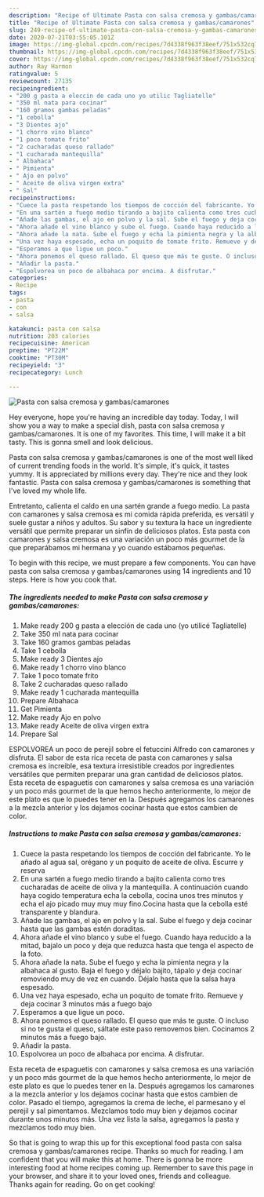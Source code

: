 ```yaml
---
description: "Recipe of Ultimate Pasta con salsa cremosa y gambas/camarones"
title: "Recipe of Ultimate Pasta con salsa cremosa y gambas/camarones"
slug: 249-recipe-of-ultimate-pasta-con-salsa-cremosa-y-gambas-camarones
date: 2020-07-21T03:55:05.101Z
image: https://img-global.cpcdn.com/recipes/7d4338f963f38eef/751x532cq70/pasta-con-salsa-cremosa-y-gambascamarones-foto-principal.jpg
thumbnail: https://img-global.cpcdn.com/recipes/7d4338f963f38eef/751x532cq70/pasta-con-salsa-cremosa-y-gambascamarones-foto-principal.jpg
cover: https://img-global.cpcdn.com/recipes/7d4338f963f38eef/751x532cq70/pasta-con-salsa-cremosa-y-gambascamarones-foto-principal.jpg
author: Ray Harmon
ratingvalue: 5
reviewcount: 27135
recipeingredient:
- "200 g pasta a eleccin de cada uno yo utilic Tagliatelle"
- "350 ml nata para cocinar"
- "160 gramos gambas peladas"
- "1 cebolla"
- "3 Dientes ajo"
- "1 chorro vino blanco"
- "1 poco tomate frito"
- "2 cucharadas queso rallado"
- "1 cucharada mantequilla"
- " Albahaca"
- " Pimienta"
- " Ajo en polvo"
- " Aceite de oliva virgen extra"
- " Sal"
recipeinstructions:
- "Cuece la pasta respetando los tiempos de cocción del fabricante. Yo le añado al agua sal, orégano y un poquito de aceite de oliva. Escurre y reserva"
- "En una sartén a fuego medio tirando a bajito calienta como tres cucharadas de aceite de oliva y la mantequilla. A continuación cuando haya cogido temperatura echa la cebolla, cocina unos tres minutos y echa el ajo picado muy muy muy fino.Cocina hasta que la cebolla esté transparente y blandura."
- "Añade las gambas, el ajo en polvo y la sal. Sube el fuego y deja cocinar hasta que las gambas estén doraditas."
- "Ahora añade el vino blanco y sube el fuego. Cuando haya reducido a la mitad, bajalo un poco y deja que reduzca hasta que tenga el aspecto de la foto."
- "Ahora añade la nata. Sube el fuego y echa la pimienta negra y la albahaca al gusto. Baja el fuego y déjalo bajito, tápalo y deja cocinar removiendo muy de vez en cuando. Déjalo hasta que la salsa haya espesado."
- "Una vez haya espesado, echa un poquito de tomate frito. Remueve y deja cocinar 3 minutos más a fuego bajo"
- "Esperamos a que ligue un poco."
- "Ahora ponemos el queso rallado. El queso que más te guste. O incluso si no te gusta el queso, sáltate este paso removemos bien. Cocinamos 2 minutos más a fuego bajo."
- "Añadir la pasta."
- "Espolvorea un poco de albahaca por encima. A disfrutar."
categories:
- Recipe
tags:
- pasta
- con
- salsa

katakunci: pasta con salsa 
nutrition: 203 calories
recipecuisine: American
preptime: "PT22M"
cooktime: "PT30M"
recipeyield: "3"
recipecategory: Lunch

---
```



![Pasta con salsa cremosa y gambas/camarones](https://img-global.cpcdn.com/recipes/7d4338f963f38eef/751x532cq70/pasta-con-salsa-cremosa-y-gambascamarones-foto-principal.jpg)

Hey everyone, hope you're having an incredible day today. Today, I will show you a way to make a special dish, pasta con salsa cremosa y gambas/camarones. It is one of my favorites. This time, I will make it a bit tasty. This is gonna smell and look delicious.

Pasta con salsa cremosa y gambas/camarones is one of the most well liked of current trending foods in the world. It's simple, it's quick, it tastes yummy. It is appreciated by millions every day. They're nice and they look fantastic. Pasta con salsa cremosa y gambas/camarones is something that I've loved my whole life.

Entretanto, calienta el caldo en una sartén grande a fuego medio. La pasta con camarones y salsa cremosa es mi comida rápida preferida, es versátil y suele gustar a niños y adultos. Su sabor y su textura la hace un ingrediente versátil que permite preparar un sinfín de deliciosos platos. Esta pasta con camarones y salsa cremosa es una variación un poco más gourmet de la que preparábamos mi hermana y yo cuando estábamos pequeñas.


To begin with this recipe, we must prepare a few components. You can have pasta con salsa cremosa y gambas/camarones using 14 ingredients and 10 steps. Here is how you cook that.

<!--inarticleads1-->

##### The ingredients needed to make Pasta con salsa cremosa y gambas/camarones:

1. Make ready 200 g pasta a elección de cada uno (yo utilicé Tagliatelle)
1. Take 350 ml nata para cocinar
1. Take 160 gramos gambas peladas
1. Take 1 cebolla
1. Make ready 3 Dientes ajo
1. Make ready 1 chorro vino blanco
1. Take 1 poco tomate frito
1. Take 2 cucharadas queso rallado
1. Make ready 1 cucharada mantequilla
1. Prepare  Albahaca
1. Get  Pimienta
1. Make ready  Ajo en polvo
1. Make ready  Aceite de oliva virgen extra
1. Prepare  Sal


ESPOLVOREA un poco de perejil sobre el fetuccini Alfredo con camarones y disfruta. El sabor de esta rica receta de pasta con camarones y salsa cremosa es increible, esa textura irresistible creados por ingredientes versátiles que permiten preparar una gran cantidad de deliciosos platos. Esta receta de espaguetis con camarones y salsa cremosa es una variación y un poco más gourmet de la que hemos hecho anteriormente, lo mejor de este plato es que lo puedes tener en la. Después agregamos los camarones a la mezcla anterior y los dejamos cocinar hasta que estos cambien de color. 

<!--inarticleads2-->

##### Instructions to make Pasta con salsa cremosa y gambas/camarones:

1. Cuece la pasta respetando los tiempos de cocción del fabricante. Yo le añado al agua sal, orégano y un poquito de aceite de oliva. Escurre y reserva
1. En una sartén a fuego medio tirando a bajito calienta como tres cucharadas de aceite de oliva y la mantequilla. A continuación cuando haya cogido temperatura echa la cebolla, cocina unos tres minutos y echa el ajo picado muy muy muy fino.Cocina hasta que la cebolla esté transparente y blandura.
1. Añade las gambas, el ajo en polvo y la sal. Sube el fuego y deja cocinar hasta que las gambas estén doraditas.
1. Ahora añade el vino blanco y sube el fuego. Cuando haya reducido a la mitad, bajalo un poco y deja que reduzca hasta que tenga el aspecto de la foto.
1. Ahora añade la nata. Sube el fuego y echa la pimienta negra y la albahaca al gusto. Baja el fuego y déjalo bajito, tápalo y deja cocinar removiendo muy de vez en cuando. Déjalo hasta que la salsa haya espesado.
1. Una vez haya espesado, echa un poquito de tomate frito. Remueve y deja cocinar 3 minutos más a fuego bajo
1. Esperamos a que ligue un poco.
1. Ahora ponemos el queso rallado. El queso que más te guste. O incluso si no te gusta el queso, sáltate este paso removemos bien. Cocinamos 2 minutos más a fuego bajo.
1. Añadir la pasta.
1. Espolvorea un poco de albahaca por encima. A disfrutar.


Esta receta de espaguetis con camarones y salsa cremosa es una variación y un poco más gourmet de la que hemos hecho anteriormente, lo mejor de este plato es que lo puedes tener en la. Después agregamos los camarones a la mezcla anterior y los dejamos cocinar hasta que estos cambien de color. Pasado el tiempo, agregamos la crema de leche, el parmesano y el perejil y sal pimentamos. Mezclamos todo muy bien y dejamos cocinar durante unos minutos más. Una vez lista la salsa, agregamos la pasta y mezclamos todo muy bien. 

So that is going to wrap this up for this exceptional food pasta con salsa cremosa y gambas/camarones recipe. Thanks so much for reading. I am confident that you will make this at home. There is gonna be more interesting food at home recipes coming up. Remember to save this page in your browser, and share it to your loved ones, friends and colleague. Thanks again for reading. Go on get cooking!
